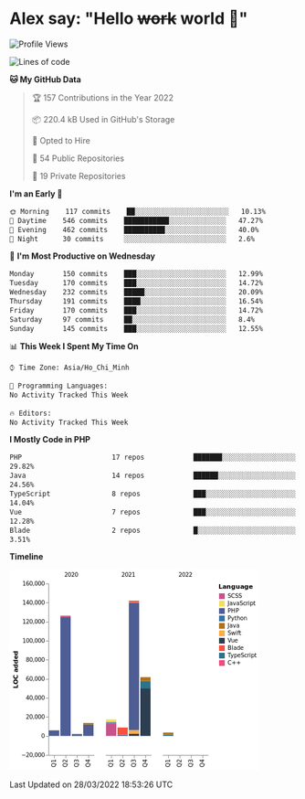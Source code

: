 # Alex say: "Hello ~~work~~ world 🐾"

<!--START_SECTION:waka-->
![Profile Views](http://img.shields.io/badge/Profile%20Views-1-blue)

![Lines of code](https://img.shields.io/badge/From%20Hello%20World%20I%27ve%20Written-382%20Thousand%20lines%20of%20code-blue)

**🐱 My GitHub Data** 

> 🏆 157 Contributions in the Year 2022
 > 
> 📦 220.4 kB Used in GitHub's Storage 
 > 
> 💼 Opted to Hire
 > 
> 📜 54 Public Repositories 
 > 
> 🔑 19 Private Repositories  
 > 
**I'm an Early 🐤** 

```text
🌞 Morning    117 commits    ██░░░░░░░░░░░░░░░░░░░░░░░   10.13% 
🌆 Daytime    546 commits    ███████████░░░░░░░░░░░░░░   47.27% 
🌃 Evening    462 commits    ██████████░░░░░░░░░░░░░░░   40.0% 
🌙 Night      30 commits     ░░░░░░░░░░░░░░░░░░░░░░░░░   2.6%

```
📅 **I'm Most Productive on Wednesday** 

```text
Monday       150 commits    ███░░░░░░░░░░░░░░░░░░░░░░   12.99% 
Tuesday      170 commits    ███░░░░░░░░░░░░░░░░░░░░░░   14.72% 
Wednesday    232 commits    █████░░░░░░░░░░░░░░░░░░░░   20.09% 
Thursday     191 commits    ████░░░░░░░░░░░░░░░░░░░░░   16.54% 
Friday       170 commits    ███░░░░░░░░░░░░░░░░░░░░░░   14.72% 
Saturday     97 commits     ██░░░░░░░░░░░░░░░░░░░░░░░   8.4% 
Sunday       145 commits    ███░░░░░░░░░░░░░░░░░░░░░░   12.55%

```


📊 **This Week I Spent My Time On** 

```text
⌚︎ Time Zone: Asia/Ho_Chi_Minh

💬 Programming Languages: 
No Activity Tracked This Week

🔥 Editors: 
No Activity Tracked This Week

```

**I Mostly Code in PHP** 

```text
PHP                      17 repos            ███████░░░░░░░░░░░░░░░░░░   29.82% 
Java                     14 repos            ██████░░░░░░░░░░░░░░░░░░░   24.56% 
TypeScript               8 repos             ███░░░░░░░░░░░░░░░░░░░░░░   14.04% 
Vue                      7 repos             ███░░░░░░░░░░░░░░░░░░░░░░   12.28% 
Blade                    2 repos             █░░░░░░░░░░░░░░░░░░░░░░░░   3.51%

```


**Timeline**

![Chart not found](https://raw.githubusercontent.com/alexzvn/alexzvn/main/charts/bar_graph.png) 


 Last Updated on 28/03/2022 18:53:26 UTC
<!--END_SECTION:waka-->
